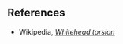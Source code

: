 

## References

* Wikipedia, _[Whitehead torsion](https://en.wikipedia.org/wiki/Whitehead_torsion)_

